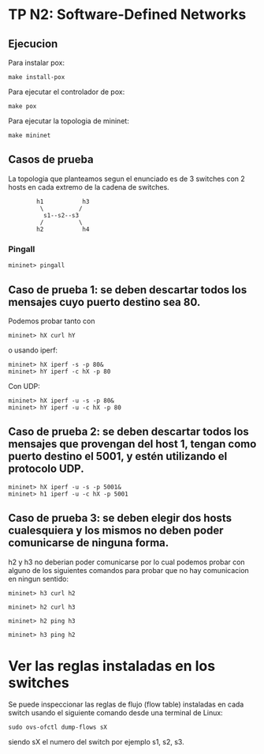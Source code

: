 # TP N2: Software-Defined Networks

## Ejecucion

Para instalar pox:

```
make install-pox
```

Para ejecutar el controlador de pox:

```
make pox
```

Para ejecutar la topologia de mininet:

```
make mininet
```

## Casos de prueba
La topologia que planteamos segun el enunciado es de 3 switches con 2 hosts en cada extremo de la cadena de switches.
```
        h1           h3
         \          /
          s1--s2--s3
         /          \  
        h2           h4
```

### Pingall

```
mininet> pingall
```
## Caso de prueba 1: se deben descartar todos los mensajes cuyo puerto destino sea 80.

Podemos probar tanto con

```
mininet> hX curl hY
```

o usando iperf:
```
mininet> hX iperf -s -p 80&
mininet> hY iperf -c hX -p 80
```

Con UDP:

```
mininet> hX iperf -u -s -p 80&
mininet> hY iperf -u -c hX -p 80
```

## Caso de prueba 2: se deben descartar todos los mensajes que provengan del host 1, tengan como puerto destino el 5001, y estén utilizando el protocolo UDP.

```
mininet> hX iperf -u -s -p 5001&
mininet> h1 iperf -u -c hX -p 5001
```

## Caso de prueba 3: se deben elegir dos hosts cualesquiera y los mismos no deben poder comunicarse de ninguna forma.

h2 y h3 no deberian poder comunicarse por lo cual podemos probar con alguno de los siguientes comandos para probar que no hay comunicacion en ningun sentido:

```
mininet> h3 curl h2
```

```
mininet> h2 curl h3
```

```
mininet> h2 ping h3
```

```
mininet> h3 ping h2
```

# Ver las reglas instaladas en los switches

Se puede inspeccionar las reglas de flujo (flow table) instaladas en cada switch usando el siguiente comando desde una terminal de Linux:

```
sudo ovs-ofctl dump-flows sX
```

siendo sX el numero del switch por ejemplo s1, s2, s3.